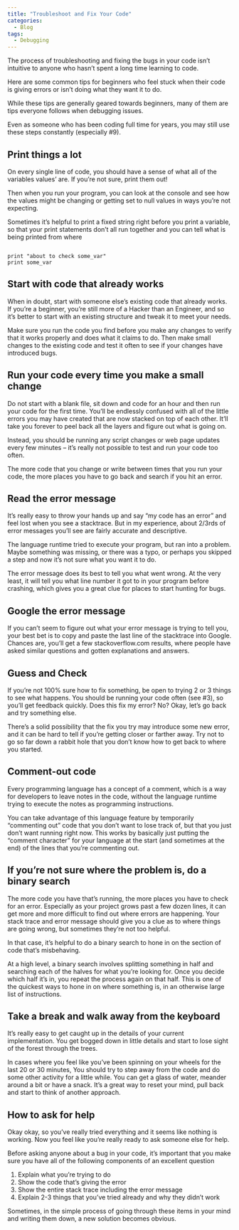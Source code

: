 ```yaml
---
title: "Troubleshoot and Fix Your Code"
categories:
  - Blog
tags:
  - Debugging
---
```

 
The process of troubleshooting and fixing the bugs in your code isn’t intuitive to anyone who hasn’t spent a long time learning to code.

Here are some common tips for beginners who feel stuck when their code is giving errors or isn’t doing what they want it to do.

While these tips are generally geared towards beginners, many of them are tips everyone follows when debugging issues.

 Even as someone who has been coding full time for years, you may still use these steps constantly (especially #9).
 
<h2>Print things a lot</h2>

On every single line of code, you should have a sense of what all of the variables values’ are. If you’re not sure, print them out!

Then when you run your program, you can look at the console and see how the values might be changing or getting set to null values in ways you’re not expecting.

Sometimes it’s helpful to print a fixed string right before you print a variable, so that your print statements don’t all run together and you can tell what is being printed from where

<pre><code>
print "about to check some_var"
print some_var
</code></pre>

<h2>Start with code that already works</h2>

When in doubt, start with someone else’s existing code that already works. If you’re a beginner, you’re still more of a Hacker than an Engineer, and so it’s better to start with an existing structure and tweak it to meet your needs.

Make sure you run the code you find before you make any changes to verify that it works properly and does what it claims to do. Then make small changes to the existing code and test it often to see if your changes have introduced bugs.

<h2>Run your code every time you make a small change</h2>

Do not start with a blank file, sit down and code for an hour and then run your code for the first time. You’ll be endlessly confused with all of the little errors you may have created that are now stacked on top of each other. It’ll take you forever to peel back all the layers and figure out what is going on.

Instead, you should be running any script changes or web page updates every few minutes – it’s really not possible to test and run your code too often.

The more code that you change or write between times that you run your code, the more places you have to go back and search if you hit an error.

<h2>Read the error message</h2>

It’s really easy to throw your hands up and say “my code has an error” and feel lost when you see a stacktrace. But in my experience, about 2/3rds of error messages you’ll see are fairly accurate and descriptive.

The language runtime tried to execute your program, but ran into a problem. Maybe something was missing, or there was a typo, or perhaps you skipped a step and now it’s not sure what you want it to do.

The error message does its best to tell you what went wrong. At the very least, it will tell you what line number it got to in your program before crashing, which gives you a great clue for places to start hunting for bugs.

<h2>Google the error message</h2>

If you can’t seem to figure out what your error message is trying to tell you, your best bet is to copy and paste the last line of the stacktrace into Google. Chances are, you’ll get a few stackoverflow.com results, where people have asked similar questions and gotten explanations and answers.

<h2>Guess and Check</h2>

If you’re not 100% sure how to fix something, be open to trying 2 or 3 things to see what happens. You should be running your code often (see #3), so you’ll get feedback quickly. Does this fix my error? No? Okay, let’s go back and try something else.

There’s a solid possibility that the fix you try may introduce some new error, and it can be hard to tell if you’re getting closer or farther away. Try not to go so far down a rabbit hole that you don’t know how to get back to where you started.

<h2>Comment-out code</h2>

Every programming language has a concept of a comment, which is a way for developers to leave notes in the code, without the language runtime trying to execute the notes as programming instructions.

You can take advantage of this language feature by temporarily “commenting out” code that you don’t want to lose track of, but that you just don’t want running right now. This works by basically just putting the “comment character” for your language at the start (and sometimes at the end) of the lines that you’re commenting out.

<h2>If you’re not sure where the problem is, do a binary search</h2>

The more code you have that’s running, the more places you have to check for an error. Especially as your project grows past a few dozen lines, it can get more and more difficult to find out where errors are happening. Your stack trace and error message should give you a clue as to where things are going wrong, but sometimes they’re not too helpful.

In that case, it’s helpful to do a binary search to hone in on the section of code that’s misbehaving.

At a high level, a binary search involves splitting something in half and searching each of the halves for what you’re looking for. Once you decide which half it’s in, you repeat the process again on that half. This is one of the quickest ways to hone in on where something is, in an otherwise large list of instructions.

<h2>Take a break and walk away from the keyboard</h2>

It’s really easy to get caught up in the details of your current implementation. You get bogged down in little details and start to lose sight of the forest through the trees.

In cases where you feel like you’ve been spinning on your wheels for the last 20 or 30 minutes, You should try to step away from the code and do some other activity for a little while. You can get a glass of water, meander around a bit or have a snack. It’s a great way to reset your mind, pull back and start to think of another approach.

<h2>How to ask for help</h2>

Okay okay, so you’ve really tried everything and it seems like nothing is working. Now you feel like you’re really ready to ask someone else for help.

Before asking anyone about a bug in your code, it’s important that you make sure you have all of the following components of an excellent question

<ol>
<li>Explain what you’re trying to do</li>
<li>Show the code that’s giving the error</li>
<li>Show the entire stack trace including the error message</li>
<li>Explain 2-3 things that you’ve tried already and why they didn’t work</li>
</ol>

Sometimes, in the simple process of going through these items in your mind and writing them down, a new solution becomes obvious. 
